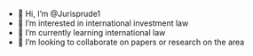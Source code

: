 - 👋 Hi, I’m @Jurisprude1
- 👀 I’m interested in international investment law
- 🌱 I’m currently learning international law
- 💞️ I’m looking to collaborate on papers or research on the area

<!---
Jurisprude1/Jurisprude1 is a ✨ special ✨ repository because its `README.md` (this file) appears on your GitHub profile.
You can click the Preview link to take a look at your changes.
--->
